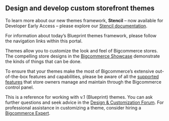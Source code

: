 ## Design and develop custom storefront themes

To learn more about our new themes framework, **Stencil** – now available for Developer Early Access – please explore our <nobr>[Stencil documentation](https://stencil.bigcommerce.com/docs/)</nobr>.

For information about today’s Blueprint themes framework, please follow the navigation links within this portal.

Themes allow you to customize the look and feel of Bigcommerce stores. The compelling store designs in the [Bigcommerce Showcase](http://www.bigcommerce.com/showcase/) demonstrate the kinds of things that can be done.

To ensure that your themes make the most of Bigcommerce’s extensive out-of-the-box features and capabilities, <nobr>please be</nobr> aware of all the [supported features](https://www.bigcommerce.com/features/all/) that store owners manage and maintain through the Bigcommerce <nobr>control panel</nobr>.

This is a reference for working with v.1 (Blueprint) themes. You can ask further questions and seek advice in <nobr>the [Design & Customization Forum](http://forum.bigcommerce.com/f4/)</nobr>. For professional assistance in customizing a theme, consider hiring a <nobr>[Bigcommerce Expert](http://www.bigcommerce.com/experts/)</nobr>.

